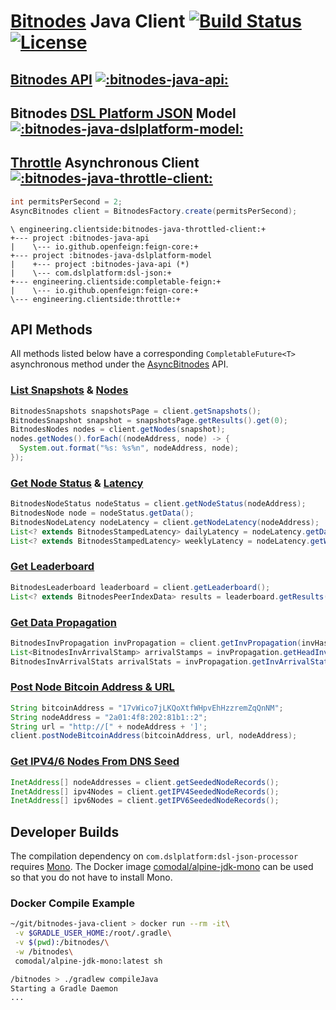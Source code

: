 # [Bitnodes](https://bitnodes.21.co/api/) Java Client [![Build Status](https://travis-ci.org/client-side/bitnodes-java-client.svg?branch=master)](https://travis-ci.org/client-side/bitnodes-java-client)  [![License](http://img.shields.io/badge/license-Apache--2-blue.svg?style=flat) ](http://www.apache.org/licenses/LICENSE-2.0)

## [Bitnodes API](api/src/engineering.clientside.bitnodes_api/java/engineering/clientside/bitnodes/Bitnodes.java#L16) [![:bitnodes-java-api:](https://api.bintray.com/packages/client-side/clients/bitnodes-java-api/images/download.svg) ](https://bintray.com/client-side/clients/bitnodes-java-api/_latestVersion)
## Bitnodes [DSL Platform JSON](https://github.com/ngs-doo/dsl-json) Model [![:bitnodes-java-dslplatform-model:](https://api.bintray.com/packages/client-side/clients/bitnodes-java-dslplatform-model/images/download.svg) ](https://bintray.com/client-side/clients/bitnodes-java-dslplatform-model/_latestVersion)
  
## [Throttle](https://github.com/client-side/throttle) Asynchronous Client [![:bitnodes-java-throttle-client:](https://api.bintray.com/packages/client-side/clients/bitnodes-java-throttled-client/images/download.svg) ](https://bintray.com/client-side/clients/bitnodes-java-throttled-client/_latestVersion)

```java
int permitsPerSecond = 2;
AsyncBitnodes client = BitnodesFactory.create(permitsPerSecond);
```

```
\ engineering.clientside:bitnodes-java-throttled-client:+
+--- project :bitnodes-java-api
|    \--- io.github.openfeign:feign-core:+
+--- project :bitnodes-java-dslplatform-model
|    +--- project :bitnodes-java-api (*)
|    \--- com.dslplatform:dsl-json:+
+--- engineering.clientside:completable-feign:+
|    \--- io.github.openfeign:feign-core:+
\--- engineering.clientside:throttle:+
```

## API Methods

All methods listed below have a corresponding `CompletableFuture<T>` asynchronous method under the [AsyncBitnodes](api/src/engineering.clientside.bitnodes_api/java/engineering/clientside/bitnodes/AsyncBitnodes.java#L13) API.
 
### [List Snapshots](https://bitnodes.21.co/api/#list-snapshots) & [Nodes](https://bitnodes.21.co/api/#list-nodes)
```java
BitnodesSnapshots snapshotsPage = client.getSnapshots();
BitnodesSnapshot snapshot = snapshotsPage.getResults().get(0);
BitnodesNodes nodes = client.getNodes(snapshot);
nodes.getNodes().forEach((nodeAddress, node) -> {
  System.out.format("%s: %s%n", nodeAddress, node);
});
```

### [Get Node Status](https://bitnodes.21.co/api/#node-status) & [Latency](https://bitnodes.21.co/api/#node-latency)
```java
BitnodesNodeStatus nodeStatus = client.getNodeStatus(nodeAddress);
BitnodesNode node = nodeStatus.getData();
BitnodesNodeLatency nodeLatency = client.getNodeLatency(nodeAddress);
List<? extends BitnodesStampedLatency> dailyLatency = nodeLatency.getDailyLatency();
List<? extends BitnodesStampedLatency> weeklyLatency = nodeLatency.getWeeklyLatency();
```

### [Get Leaderboard](https://bitnodes.21.co/api/#leaderboard)
```java
BitnodesLeaderboard leaderboard = client.getLeaderboard();
List<? extends BitnodesPeerIndexData> results = leaderboard.getResults();
```

### [Get Data Propagation](https://bitnodes.21.co/api/#data-propagation)
```java
BitnodesInvPropagation invPropagation = client.getInvPropagation(invHash);
List<BitnodesInvArrivalStamp> arrivalStamps = invPropagation.getHeadInvArrival();
BitnodesInvArrivalStats arrivalStats = invPropagation.getInvArrivalStats();
```

### [Post Node Bitcoin Address & URL](https://bitnodes.21.co/api/#node-bitcoin-address)
```java
String bitcoinAddress = "17vWico7jLKQoXtfWHpvEhHzzremZqQnNM";
String nodeAddress = "2a01:4f8:202:81b1::2";
String url = "http://[" + nodeAddress + ']';
client.postNodeBitcoinAddress(bitcoinAddress, url, nodeAddress);
```

### [Get IPV4/6 Nodes From DNS Seed](https://bitnodes.21.co/api/#dns-seeder)
```java
InetAddress[] nodeAddresses = client.getSeededNodeRecords();
InetAddress[] ipv4Nodes = client.getIPV4SeededNodeRecords();
InetAddress[] ipv6Nodes = client.getIPV6SeededNodeRecords();
```

## Developer Builds

The compilation dependency on `com.dslplatform:dsl-json-processor` requires [Mono](http://www.mono-project.com/).  The Docker image [comodal/alpine-jdk-mono](https://hub.docker.com/r/comodal/alpine-jdk-mono/) can be used so that you do not have to install Mono.

### Docker Compile Example
```sh
~/git/bitnodes-java-client > docker run --rm -it\
 -v $GRADLE_USER_HOME:/root/.gradle\
 -v $(pwd):/bitnodes/\
 -w /bitnodes\
 comodal/alpine-jdk-mono:latest sh

/bitnodes > ./gradlew compileJava
Starting a Gradle Daemon
...
```
